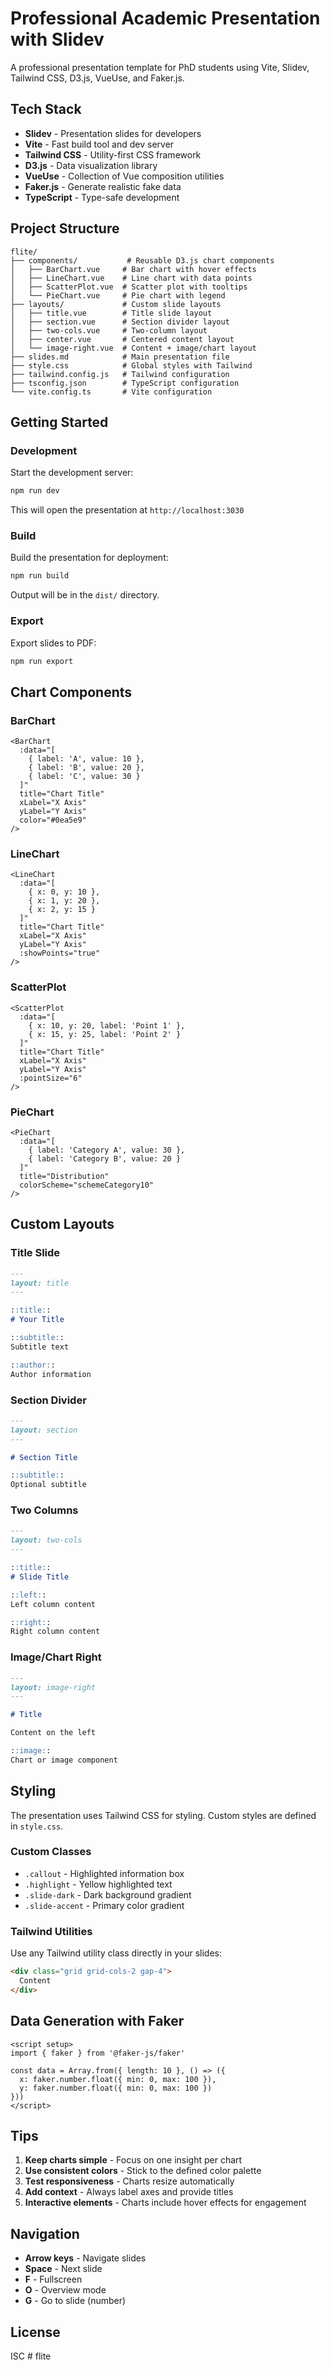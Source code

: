 # Professional Academic Presentation with Slidev

A professional presentation template for PhD students using Vite, Slidev, Tailwind CSS, D3.js, VueUse, and Faker.js.

## Tech Stack

- **Slidev** - Presentation slides for developers
- **Vite** - Fast build tool and dev server
- **Tailwind CSS** - Utility-first CSS framework
- **D3.js** - Data visualization library
- **VueUse** - Collection of Vue composition utilities
- **Faker.js** - Generate realistic fake data
- **TypeScript** - Type-safe development

## Project Structure

```
flite/
├── components/           # Reusable D3.js chart components
│   ├── BarChart.vue     # Bar chart with hover effects
│   ├── LineChart.vue    # Line chart with data points
│   ├── ScatterPlot.vue  # Scatter plot with tooltips
│   └── PieChart.vue     # Pie chart with legend
├── layouts/             # Custom slide layouts
│   ├── title.vue        # Title slide layout
│   ├── section.vue      # Section divider layout
│   ├── two-cols.vue     # Two-column layout
│   ├── center.vue       # Centered content layout
│   └── image-right.vue  # Content + image/chart layout
├── slides.md            # Main presentation file
├── style.css            # Global styles with Tailwind
├── tailwind.config.js   # Tailwind configuration
├── tsconfig.json        # TypeScript configuration
└── vite.config.ts       # Vite configuration
```

## Getting Started

### Development

Start the development server:

```bash
npm run dev
```

This will open the presentation at `http://localhost:3030`

### Build

Build the presentation for deployment:

```bash
npm run build
```

Output will be in the `dist/` directory.

### Export

Export slides to PDF:

```bash
npm run export
```

## Chart Components

### BarChart

```vue
<BarChart
  :data="[
    { label: 'A', value: 10 },
    { label: 'B', value: 20 },
    { label: 'C', value: 30 }
  ]"
  title="Chart Title"
  xLabel="X Axis"
  yLabel="Y Axis"
  color="#0ea5e9"
/>
```

### LineChart

```vue
<LineChart
  :data="[
    { x: 0, y: 10 },
    { x: 1, y: 20 },
    { x: 2, y: 15 }
  ]"
  title="Chart Title"
  xLabel="X Axis"
  yLabel="Y Axis"
  :showPoints="true"
/>
```

### ScatterPlot

```vue
<ScatterPlot
  :data="[
    { x: 10, y: 20, label: 'Point 1' },
    { x: 15, y: 25, label: 'Point 2' }
  ]"
  title="Chart Title"
  xLabel="X Axis"
  yLabel="Y Axis"
  :pointSize="6"
/>
```

### PieChart

```vue
<PieChart
  :data="[
    { label: 'Category A', value: 30 },
    { label: 'Category B', value: 20 }
  ]"
  title="Distribution"
  colorScheme="schemeCategory10"
/>
```

## Custom Layouts

### Title Slide

```md
---
layout: title
---

::title::
# Your Title

::subtitle::
Subtitle text

::author::
Author information
```

### Section Divider

```md
---
layout: section
---

# Section Title

::subtitle::
Optional subtitle
```

### Two Columns

```md
---
layout: two-cols
---

::title::
# Slide Title

::left::
Left column content

::right::
Right column content
```

### Image/Chart Right

```md
---
layout: image-right
---

# Title

Content on the left

::image::
Chart or image component
```

## Styling

The presentation uses Tailwind CSS for styling. Custom styles are defined in `style.css`.

### Custom Classes

- `.callout` - Highlighted information box
- `.highlight` - Yellow highlighted text
- `.slide-dark` - Dark background gradient
- `.slide-accent` - Primary color gradient

### Tailwind Utilities

Use any Tailwind utility class directly in your slides:

```md
<div class="grid grid-cols-2 gap-4">
  Content
</div>
```

## Data Generation with Faker

```vue
<script setup>
import { faker } from '@faker-js/faker'

const data = Array.from({ length: 10 }, () => ({
  x: faker.number.float({ min: 0, max: 100 }),
  y: faker.number.float({ min: 0, max: 100 })
}))
</script>
```

## Tips

1. **Keep charts simple** - Focus on one insight per chart
2. **Use consistent colors** - Stick to the defined color palette
3. **Test responsiveness** - Charts resize automatically
4. **Add context** - Always label axes and provide titles
5. **Interactive elements** - Charts include hover effects for engagement

## Navigation

- **Arrow keys** - Navigate slides
- **Space** - Next slide
- **F** - Fullscreen
- **O** - Overview mode
- **G** - Go to slide (number)

## License

ISC
#   f l i t e 
 
 
